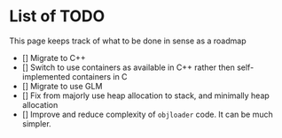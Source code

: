 # List of TODO

This page keeps track of what to be done in sense as a roadmap

* [] Migrate to C++
* [] Switch to use containers as available in C++ rather then self-implemented containers in C
* [] Migrate to use GLM
* [] Fix from majorly use heap allocation to stack, and minimally heap allocation
* [] Improve and reduce complexity of `objloader` code. It can be much simpler.
